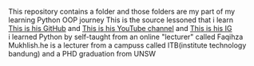 This repository contains a folder and those folders are my part of my learning Python OOP journey
This is the source lessoned that i learn <br>
<a href="https://github.com/kelasterbuka">This is his GitHub</a> and <a href="https://www.youtube.com/@KelasTerbuka">This is his YouTube channel</a> and <a href="https://www.instagram.com/kelasterbuka/">This is his IG</a><br>
i learned Python by self-taught from an online "lecturer" called Faqihza Mukhlish.he is a lecturer from a campuss called ITB(institute technology bandung) and a PHD graduation from UNSW
